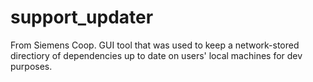 # support_updater
From Siemens Coop. GUI tool that was used to keep a network-stored directiory of dependencies up to date on users' local machines for dev purposes. 
